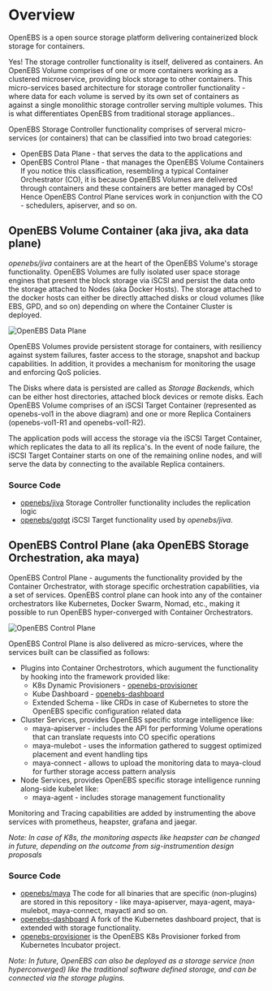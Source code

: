 # Overview

OpenEBS is a open source storage platform delivering containerized block storage for containers. 

Yes! The storage controller functionality is itself, delivered as containers. An OpenEBS Volume comprises of one or more containers working as a clustered microservice, providing block storage to other containers. This micro-services based architecture for storage controller functionality - where data for each volume is served by its own set of containers as against a single monolithic storage controller serving multiple volumes. This is what differentiates OpenEBS from traditional storage appliances..

OpenEBS Storage Controller functionality comprises of serveral micro-services (or containers) that can be classified into two broad categories: 
- OpenEBS Data Plane - that serves the data to the applications and 
- OpenEBS Control Plane - that manages the OpenEBS Volume Containers
If you notice this classification, resembling a typical Container Orchestrator (CO), it is because OpenEBS Volumes are delivered through containers and these containers are better managed by COs! Hence OpenEBS Control Plane services work in conjunction with the CO - schedulers, apiserver, and so on.
 
## OpenEBS Volume Container (aka jiva, aka data plane)

*openebs/jiva* containers are at the heart of the OpenEBS Volume's storage functionality. OpenEBS Volumes are fully isolated user space storage engines that present the block storage via iSCSI and persist the data onto the storage attached to Nodes (aka Docker Hosts). The storage attached to the docker hosts can either be directly attached disks or cloud volumes (like EBS, GPD, and so on) depending on where the Container Cluster is deployed. 

![OpenEBS Data Plane](../../documentation/source/_static/OpenEBS-Data-Plane.png)

OpenEBS Volumes provide persistent storage for containers, with resiliency against system failures, faster access to the storage, snapshot and backup capabilities. In addition, it provides a mechanism for monitoring the usage and enforcing QoS policies. 

The Disks where data is persisted are called as *Storage Backends*, which can be either host directories, attached block devices or remote disks. Each OpenEBS Volume comprises of an iSCSI Target Container (represented as openebs-vol1 in the above diagram) and one or more Replica Containers (openebs-vol1-R1 and openebs-vol1-R2).

The application pods will access the storage via the iSCSI Target Container, which replicates the data to all its replica's. In the event of node failure, the iSCSI Target Container starts on one of the remaining online nodes, and will serve the data by connecting to the available Replica containers.

### Source Code

- [openebs/jiva](https://github.com/openebs/jiva) Storage Controller functionality includes the replication logic 
- [openebs/gotgt](https://github.com/openebs/gotgt) iSCSI Target functionality used by *openebs/jiva*.

## OpenEBS Control Plane (aka OpenEBS Storage Orchestration, aka maya)

OpenEBS Control Plane - auguments the functionality provided by the Container Orchestrator, with storage specific orchestration capabilities, via a set of services. OpenEBS control plane can hook into any of the container orchestrators like Kubernetes, Docker Swarm, Nomad, etc., making it possible to run OpenEBS hyper-converged with Container Orchestrators. 

![OpenEBS Control Plane](../../documentation/source/_static/OpenEBS-Control-Plane.png)

OpenEBS Control Plane is also delivered as micro-services, where the services built can be classified as follows:
- Plugins into Container Orchestrotors, which augument the functionality by hooking into the framework provided like:
  - K8s Dynamic Provisioners - [openebs-provisioner](https://github.com/openebs/external-storage/tree/master/openebs)
  - Kube Dashboard - [openebs-dashboard](https://github.com/openebs/dashboard)
  - Extended Schema - like CRDs in case of Kubernetes to store the OpenEBS specific configuration related data
- Cluster Services, provides OpenEBS specific storage intelligence like:
  - maya-apiserver - includes the API for performing Volume operations that can translate requests into CO specific operations
  - maya-mulebot - uses the information gathered to suggest optimized placement and event handling tips
  - maya-connect - allows to upload the monitoring data to maya-cloud for further storage access pattern analysis
- Node Services, provides OpenEBS specific storage intelligence running along-side kubelet like:
  - maya-agent - includes storage management functionality 

Monitoring and Tracing capabilities are added by instrumenting the above services with prometheus, heapster, grafana and jaegar. 

*Note: In case of K8s, the monitoring aspects like heapster can be changed in future, depending on the outcome from sig-instrumention design proposals*

### Source Code

- [openebs/maya](https://github.com/openebs/maya) The code for all binaries that are specific (non-plugins) are stored in this repository - like maya-apiserver, maya-agent, maya-mulebot, maya-connect, mayactl and so on.
- [openebs-dashboard](https://github.com/openebs/dashboard) A fork of the Kubernetes dashboard project, that is extended with storage functionality.
- [openebs-provisioner](https://github.com/openebs/external-storage/tree/master/openebs) is the OpenEBS K8s Provisioner forked from Kubernetes Incubator project. 

*Note: In future, OpenEBS can also be deployed as a storage service (non hyperconverged) like the traditional software defined storage, and can be connected via the storage plugins.*
